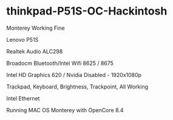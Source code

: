 # thinkpad-P51S-OC-Hackintosh
Monterey Working Fine

Lenovo P51S 

Realtek Audio ALC298

Broadocm Bluetooth/Intel Wifi 8625 / 8675

Intel HD Graphics 620 / Nvidia Disabled - 1920x1080p

Trackpad, Keyboard, Brightness, Trackpoint, All Working

Intel Ethernet

Running MAC OS Monterey with OpenCore 8.4
